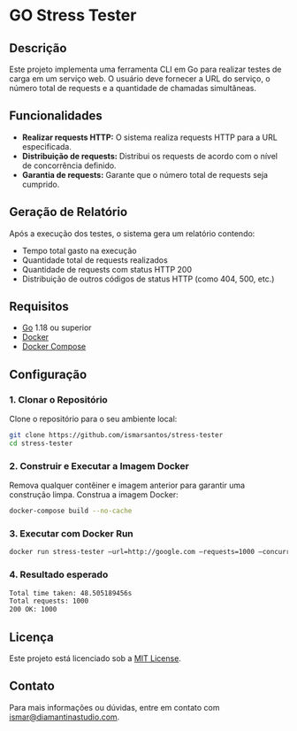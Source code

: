 # GO Stress Tester

## Descrição

Este projeto implementa uma ferramenta CLI em Go para realizar testes de carga em um serviço web. O usuário deve fornecer a URL do serviço, o número total de requests e a quantidade de chamadas simultâneas.

## Funcionalidades

- **Realizar requests HTTP:** O sistema realiza requests HTTP para a URL especificada.
- **Distribuição de requests:** Distribui os requests de acordo com o nível de concorrência definido.
- **Garantia de requests:** Garante que o número total de requests seja cumprido.

## Geração de Relatório

Após a execução dos testes, o sistema gera um relatório contendo:
- Tempo total gasto na execução
- Quantidade total de requests realizados
- Quantidade de requests com status HTTP 200
- Distribuição de outros códigos de status HTTP (como 404, 500, etc.)

## Requisitos

- [Go](https://golang.org/dl/) 1.18 ou superior
- [Docker](https://docs.docker.com/get-docker/)
- [Docker Compose](https://docs.docker.com/compose/install/)

## Configuração

### 1. Clonar o Repositório

Clone o repositório para o seu ambiente local:

```sh
git clone https://github.com/ismarsantos/stress-tester
cd stress-tester
```

### 2. Construir e Executar a Imagem Docker

Remova qualquer contêiner e imagem anterior para garantir uma construção limpa. Construa a imagem Docker:

```sh
docker-compose build --no-cache
```

### 3. Executar com Docker Run


```sh
docker run stress-tester —url=http://google.com —requests=1000 —concurrency=10
```

### 4. Resultado esperado


```sh
Total time taken: 48.505189456s
Total requests: 1000
200 OK: 1000
```

## Licença

Este projeto está licenciado sob a [MIT License](LICENSE).

## Contato

Para mais informações ou dúvidas, entre em contato com [ismar@diamantinastudio.com](mailto:ismar@diamantinastudio.com).
